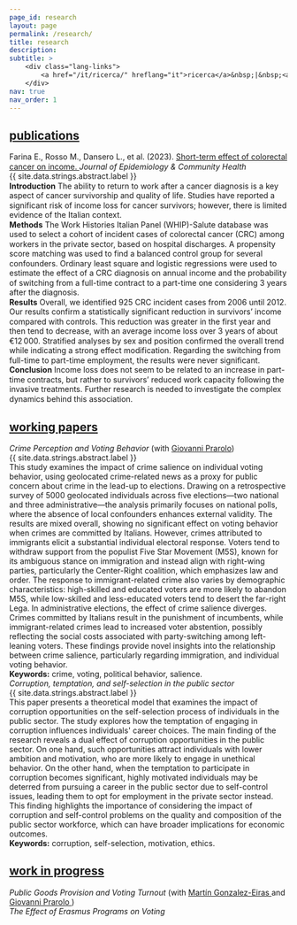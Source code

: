 ```yaml
---
page_id: research
layout: page
permalink: /research/
title: research
description:
subtitle: >
    <div class="lang-links">
        <a href="/it/ricerca/" hreflang="it">ricerca</a>&nbsp;|&nbsp;<a href="/es/investigacion/" hreflang="es">investigación</a>
    </div>
nav: true
nav_order: 1
---
```


<!-- Publications Section -->
<div class="projects">
  <a href="javascript:void(0);" onclick="toggleVisibility('content-1')">
    <h2 class="category">
      <i class="fa-solid fa-chevron-right fa-2xs rotated" id="chevron-content-1"></i>
      <span>publications</span>
    </h2>
  </a>
</div>

<div id="content-1" style="display: block;">
  <div class="icon-entry indented" style="line-height: 1.25;">
  <i class="fa-solid fa-newspaper fa-fw"></i>
  <span>
    Farina E., Rosso M., Dansero L., et al. (2023). 
    <a href="https://doi.org/10.1136/jech-2022-220088" target="_blank" rel="noopener noreferrer">
      Short-term effect of colorectal cancer on income.
    </a> 
    <i>Journal of Epidemiology & Community Health</i>
  </span>
  

<div id="toggle-abstract-crc" class="abstract-toggle-pill"
     onclick="toggleAbstract('abstract-crc', ABSTRACT_TEXT.show, ABSTRACT_TEXT.hide)"
     title="{{ site.data.strings.abstract.show }}">
  <i class="fa-solid fa-chevron-right fa-2xs" id="icon-abstract-crc"></i>
  <span id="label-abstract-crc" class="toggle-label" style="color:var(--global-theme-color);">
    {{ site.data.strings.abstract.label }}
  </span>
</div>

<div id="abstract-crc" class="abstract">
      <b>Introduction</b> The ability to return to work after a cancer diagnosis is a key aspect of cancer survivorship and quality of life. Studies have reported a significant risk of income loss for cancer survivors; however, there is limited evidence of the Italian context.
              <br>
              <b>Methods</b> The Work Histories Italian Panel (WHIP)-Salute database was used to select a cohort of incident cases of colorectal cancer (CRC) among workers in the private sector, based on hospital discharges. A propensity score matching was used to find a balanced control group for several confounders. Ordinary least square and logistic regressions were used to estimate the effect of a CRC diagnosis on annual income and the probability of switching from a full-time contract to a part-time one considering 3 years after the diagnosis.
              <br>
              <b>Results</b> Overall, we identified 925 CRC incident cases from 2006 until 2012. Our results confirm a statistically significant reduction in survivors’ income compared with controls. This reduction was greater in the first year and then tend to decrease, with an average income loss over 3 years of about €12 000. Stratified analyses by sex and position confirmed the overall trend while indicating a strong effect modification. Regarding the switching from full-time to part-time employment, the results were never significant.
              <br>
              <b>Conclusion</b> Income loss does not seem to be related to an increase in part-time contracts, but rather to survivors’ reduced work capacity following the invasive treatments. Further research is needed to investigate the complex dynamics behind this association.
</div>
</div>
</div>
<!-- Working Papers Section -->
<div class="projects">
  <a href="javascript:void(0);" onclick="toggleVisibility('content-2')">
    <h2 class="category">
      <i class="fa-solid fa-chevron-right fa-2xs rotated" id="chevron-content-2"></i>
      <span>working papers</span>
    </h2>
  </a>
</div>

<div id="content-2" style="display: block;">
    <div class="icon-entry indented">
      <i class="fa-solid fa-book-open fa-fw"></i>
      <span>
        <em>Crime Perception and Voting Behavior</em> 
        (with 
        <a href="https://sites.google.com/site/giovanniprarolo/" target="_blank" rel="noopener noreferrer">
          Giovanni Prarolo</a>)
      </span>
    </div>

<div id="toggle-abstract-crime" class="abstract-toggle-pill"
     onclick="toggleAbstract('abstract-crime', ABSTRACT_TEXT.show, ABSTRACT_TEXT.hide)"
     title="{{ site.data.strings.abstract.show }}">
  <i class="fa-solid fa-chevron-right fa-2xs" id="icon-abstract-crime"></i>
  <span id="label-abstract-crime" class="toggle-label" style="color:var(--global-theme-color);">
    {{ site.data.strings.abstract.label }}
  </span>
</div>

<div id="abstract-crime" class="abstract">
      This study examines the impact of crime salience on individual voting behavior, using geolocated crime-related news as a proxy for public concern about crime in the lead-up to elections. Drawing on a retrospective survey of 5000 geolocated individuals across five elections—two national and three administrative—the analysis primarily focuses on national polls, where the absence of local confounders enhances external validity. The results are mixed overall, showing no significant effect on voting behavior when crimes are committed by Italians. However, crimes attributed to immigrants elicit a substantial individual electoral response. Voters tend to withdraw support from the populist Five Star Movement (M5S), known for its ambiguous stance on immigration and instead align with right-wing parties, particularly the Center-Right coalition, which emphasizes law and order. The response to immigrant-related crime also varies by demographic characteristics: high-skilled and educated voters are more likely to abandon M5S, while low-skilled and less-educated voters tend to desert the far-right Lega. In administrative elections, the effect of crime salience diverges. Crimes committed by Italians result in the punishment of incumbents, while immigrant-related crimes lead to increased voter abstention, possibly reflecting the social costs associated with party-switching among left-leaning voters. These findings provide novel insights into the relationship between crime salience, particularly regarding immigration, and individual voting behavior.
      <br><b>Keywords:</b> crime, voting, political behavior, salience.
</div>

<div class="icon-entry indented">
  <i class="fa-solid fa-book-open fa-fw" title="Working paper"></i>
  <em>Corruption, temptation, and self-selection in the public sector</em>
</div>

<div id="toggle-abstract-corruption" class="abstract-toggle-pill"
     onclick="toggleAbstract('abstract-corruption', ABSTRACT_TEXT.show, ABSTRACT_TEXT.hide)"
     title="{{ site.data.strings.abstract.show }}">
  <i class="fa-solid fa-chevron-right fa-2xs" id="icon-abstract-corruption"></i>
  <span id="label-abstract-corruption" class="toggle-label" style="color:var(--global-theme-color);">
    {{ site.data.strings.abstract.label }}
  </span>
</div>

<div id="abstract-corruption" class="abstract">
       This paper presents a theoretical model that examines the impact of corruption opportunities on the self-selection process of individuals in the public sector. The study explores how the temptation of engaging in corruption influences individuals' career choices. The main finding of the research reveals a dual effect of corruption opportunities in the public sector. On one hand, such opportunities attract individuals with lower ambition and motivation, who are more likely to engage in unethical behavior. On the other hand, when the temptation to participate in corruption becomes significant, highly motivated individuals may be deterred from pursuing a career in the public sector due to self-control issues, leading them to opt for employment in the private sector instead. This finding highlights the importance of considering the impact of corruption and self-control problems on the quality and composition of the public sector workforce, which can have broader implications for economic outcomes.
      <br><b>Keywords:</b> corruption, self-selection, motivation, ethics.
</div>
</div>

<!-- Work in Progress Section -->
<div class="projects">
  <a href="javascript:void(0);" onclick="toggleVisibility('content-3')">
    <h2 class="category">
      <i class="fa-solid fa-chevron-right fa-2xs rotated" id="chevron-content-3"></i>
      <span>work in progress</span>
    </h2>
  </a>
</div>

<div id="content-3" style="display: block;">
    <div class="icon-entry indented">
      <i class="fa-solid fa-bookmark fa-fw" title="In progress"></i>
      <span>
        <em>Public Goods Provision and Voting Turnout</em> (with 
        <a href="https://sites.google.com/view/mgeiras/inicio" target="_blank" rel="noopener noreferrer">
          Martín Gonzalez-Eiras
        </a> and 
        <a href="https://sites.google.com/site/giovanniprarolo/" target="_blank" rel="noopener noreferrer">
          Giovanni Prarolo
        </a>)
      </span>
    </div>
    <div class="icon-entry indented">
        <i class="fa-solid fa-bookmark fa-fw" title="In progress"></i>
        <span><em>The Effect of Erasmus Programs on Voting</em></span>
    </div>
</div>
